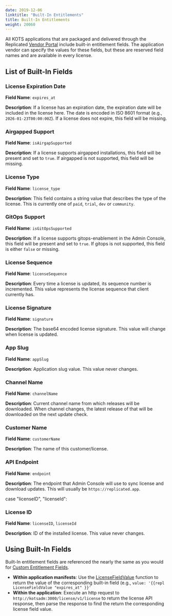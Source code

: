 ```yaml
---
date: 2019-12-06
linktitle: "Built-In Entitlements"
title: Built-In Entitlements
weight: 20060
---
```


All KOTS applications that are packaged and delivered through the Replicated [Vendor Portal](https://vendor.replicated.com) include built-in entitlement fields. The application vendor can specify the values for these fields, but these are reserved field names and are available in every license.

## List of Built-In Fields

### License Expiration Date

**Field Name**: `expires_at`

**Description**: If a license has an expiration date, the expiration date will be included in the license here. The date is encoded in ISO 8601 format (e.g., `2026-01-23T00:00:00Z`). If a license does not expire, this field will be missing.

### Airgapped Support

**Field Name**: `isAirgapSupported`

**Description**: If a license supports airgapped installations, this field will be present and set to `true`. If airgapped is not supported, this field will be missing.

### License Type

**Field Name**: `license_type`

**Description**: This field contains a string value that describes the type of the license. This is currently one of `paid`, `trial`, `dev` or `community`.

### GitOps Support

**Field Name**: `isGitOpsSupported`

**Description**: If a license supports gitops-enablement in the Admin Console, this field will be present and set to `true`. If gitops is not supported, this field is either `false` or missing.

### License Sequence

**Field Name**: `licenseSequence`

**Description**: Every time a license is updated, its sequence number is incremented.  This value represents the license sequence that client currently has.

### License Signature

**Field Name**: `signature`

**Description**: The base64 encoded license signature.  This value will change when license is updated.

### App Slug

**Field Name**: `appSlug`

**Description**: Application slug value.  This value never changes.

### Channel Name

**Field Name**: `channelName`

**Description**: Current channel name from which releases will be downloaded.
When channel changes, the latest release of that will be downloaded on the next update check.

### Customer Name

**Field Name**: `customerName`

**Description**: The name of this customer/license.

### API Endpoint

**Field Name**: `endpoint`

**Description**: The endpoint that Admin Console will use to sync license and download updates.
This will usually be `https://replicated.app`.

case "licenseID", "licenseId":
### License ID

**Field Name**: `licenseID`, `licenseId`

**Description**: ID of the installed license.  This value never changes.

## Using Built-In Fields

Built-In entitlement fields are referenced the nearly the same as you would for [Custom Entitlement Fields](/vendor/entitlements/custom-entitlements).  

* **Within application manifests**: Use the [LicenseFieldValue](/reference/template-functions/license-context) function to return the value of the corresponding built-in field (e.g., `value: '{{repl LicenseFieldValue "expires_at" }}'`
* **Within the application**: Execute an http request to `http://kotsadm:3000/license/v1/license` to return the license API response, then parse the response to find the return the corresponding license field value.
